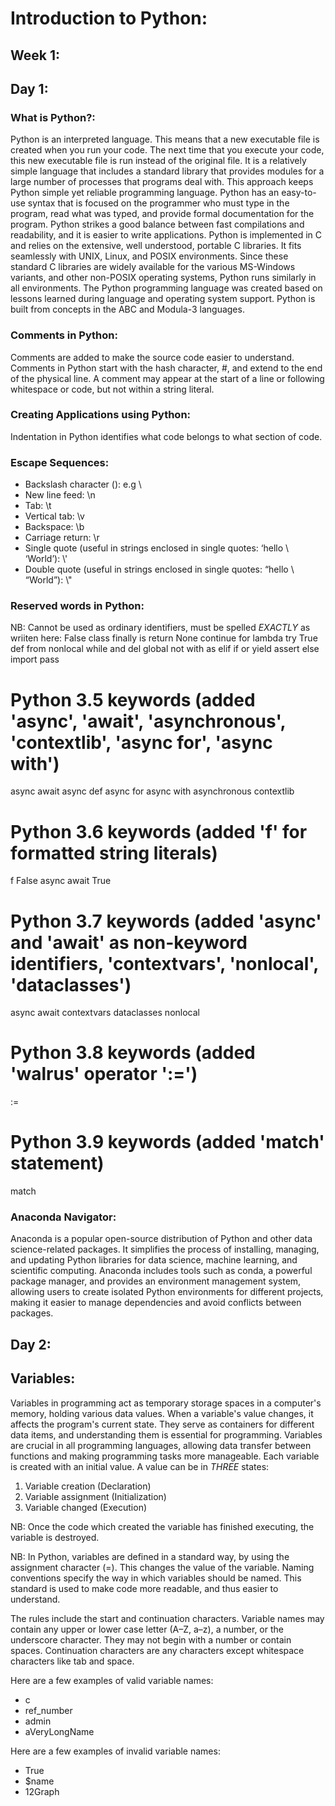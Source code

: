 # Introduction to Python: 
## Week 1: 
## Day 1: 
### What is Python?:
Python is an interpreted language. This means that a new executable file is created when you run your code. The next time that you execute your code, this new executable file is run instead of the original file.
It is a relatively simple language that includes a standard library that provides modules for a large number of processes that programs deal with. This approach keeps Python simple yet reliable programming language. Python has an easy-to-use syntax that is focused on the programmer who must type in the program, read what was typed, and provide formal documentation for the program. Python strikes a good balance between fast compilations and readability, and it is easier to write applications.
Python is implemented in C and relies on the extensive, well understood, portable C libraries. It fits seamlessly with UNIX, Linux, and POSIX environments. Since these standard C libraries are widely available for the various MS-Windows variants, and other non-POSIX operating systems, Python runs similarly in all environments. The Python programming language was created based on lessons learned during language and operating system support. Python is built from concepts in the ABC and Modula-3 languages.
### Comments in Python: 
Comments are added to make the source code easier to understand. Comments in Python start with the hash character, #, and extend to the end of the physical line. A comment may appear at the start of a line or following whitespace or code, but not within a string literal. 
### Creating Applications using Python: 
 Indentation in Python identifies what code belongs to what section of code.
 ### Escape Sequences: 
* Backslash character (\):  e.g \\
* New line feed: \n
* Tab: \t
* Vertical tab: \v
* Backspace: \b
* Carriage return: \r
* Single quote (useful in strings enclosed in single quotes: ‘hello \ ‘World’): \\'
* Double quote (useful in strings enclosed in single quotes: “hello \ “World”): \\"


### Reserved words in Python:
NB: Cannot be used as ordinary identifiers, must be spelled *EXACTLY* as wriiten here:
False      class      finally    is         return
None       continue   for        lambda     try
True       def        from       nonlocal   while
and        del        global     not        with
as         elif       if         or         yield
assert     else       import     pass

# Python 3.5 keywords (added 'async', 'await', 'asynchronous', 'contextlib', 'async for', 'async with')
async      await      async def  async for  async with
asynchronous contextlib

# Python 3.6 keywords (added 'f' for formatted string literals)
f          False      async      await      True

# Python 3.7 keywords (added 'async' and 'await' as non-keyword identifiers, 'contextvars', 'nonlocal', 'dataclasses')
async      await      contextvars dataclasses nonlocal

# Python 3.8 keywords (added 'walrus' operator ':=')
:=

# Python 3.9 keywords (added 'match' statement)
match

### Anaconda Navigator: 
Anaconda is a popular open-source distribution of Python and other data science-related packages. It simplifies the process of installing, managing, and updating Python libraries for data science, machine learning, and scientific computing. Anaconda includes tools such as conda, a powerful package manager, and provides an environment management system, allowing users to create isolated Python environments for different projects, making it easier to manage dependencies and avoid conflicts between packages.

## Day 2: 
## Variables: 
Variables in programming act as temporary storage spaces in a computer's memory, holding various data values. When a variable's value changes, it affects the program's current state. They serve as containers for different data items, and understanding them is essential for programming. Variables are crucial in all programming languages, allowing data transfer between functions and making programming tasks more manageable.
Each variable is created with an initial value. A value can be in *THREE* states: 
1. Variable creation (Declaration)
2. Variable assignment (Initialization)
3. Variable changed (Execution)

NB: Once the code which created the variable has finished executing, the variable is destroyed.

NB: In Python, variables are defined in a standard way, by using the assignment character (=). This changes the value of the variable. Naming conventions specify the way in which variables should be named. This standard is used to make code more readable, and thus easier to understand.

The rules include the start and continuation characters. Variable names may contain any upper or lower case letter (A–Z, a–z), a number, or the underscore character. They may not begin with a number or contain spaces. Continuation characters are any characters except whitespace characters like tab and space.

Here are a few examples of valid variable names:

* c
* ref_number
* admin
* aVeryLongName

  
Here are a few examples of invalid variable names:

* True
* $name
* 12Graph




